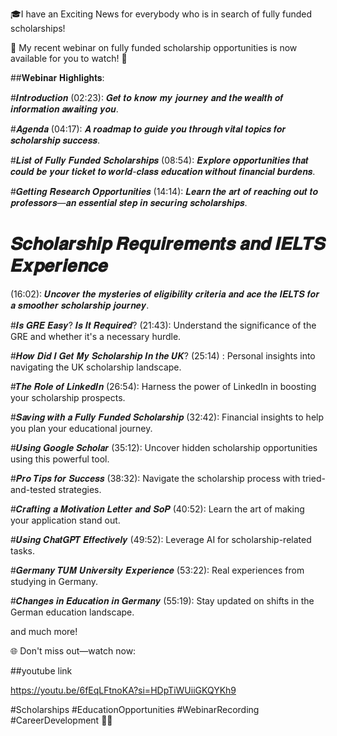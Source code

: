 🎓I have an Exciting News for everybody who is in search of  fully funded scholarships! 

🌟 My recent webinar on fully funded scholarship opportunities is now available for you to watch! 🚀

##𝐖𝐞𝐛𝐢𝐧𝐚𝐫 𝐇𝐢𝐠𝐡𝐥𝐢𝐠𝐡𝐭𝐬:

#𝑰𝒏𝒕𝒓𝒐𝒅𝒖𝒄𝒕𝒊𝒐𝒏 (02:23): 
𝑮𝒆𝒕 𝒕𝒐 𝒌𝒏𝒐𝒘 𝒎𝒚 𝒋𝒐𝒖𝒓𝒏𝒆𝒚 𝒂𝒏𝒅 𝒕𝒉𝒆 𝒘𝒆𝒂𝒍𝒕𝒉 𝒐𝒇 𝒊𝒏𝒇𝒐𝒓𝒎𝒂𝒕𝒊𝒐𝒏 𝒂𝒘𝒂𝒊𝒕𝒊𝒏𝒈 𝒚𝒐𝒖.

#𝑨𝒈𝒆𝒏𝒅𝒂 (04:17):
𝑨 𝒓𝒐𝒂𝒅𝒎𝒂𝒑 𝒕𝒐 𝒈𝒖𝒊𝒅𝒆 𝒚𝒐𝒖 𝒕𝒉𝒓𝒐𝒖𝒈𝒉 𝒗𝒊𝒕𝒂𝒍 𝒕𝒐𝒑𝒊𝒄𝒔 𝒇𝒐𝒓 𝒔𝒄𝒉𝒐𝒍𝒂𝒓𝒔𝒉𝒊𝒑 𝒔𝒖𝒄𝒄𝒆𝒔𝒔.

#𝑳𝒊𝒔𝒕 𝒐𝒇 𝑭𝒖𝒍𝒍𝒚 𝑭𝒖𝒏𝒅𝒆𝒅 𝑺𝒄𝒉𝒐𝒍𝒂𝒓𝒔𝒉𝒊𝒑𝒔 (08:54):
𝑬𝒙𝒑𝒍𝒐𝒓𝒆 𝒐𝒑𝒑𝒐𝒓𝒕𝒖𝒏𝒊𝒕𝒊𝒆𝒔 𝒕𝒉𝒂𝒕 𝒄𝒐𝒖𝒍𝒅 𝒃𝒆 𝒚𝒐𝒖𝒓 𝒕𝒊𝒄𝒌𝒆𝒕 𝒕𝒐 𝒘𝒐𝒓𝒍𝒅-𝒄𝒍𝒂𝒔𝒔 𝒆𝒅𝒖𝒄𝒂𝒕𝒊𝒐𝒏 𝒘𝒊𝒕𝒉𝒐𝒖𝒕 𝒇𝒊𝒏𝒂𝒏𝒄𝒊𝒂𝒍 𝒃𝒖𝒓𝒅𝒆𝒏𝒔.

#𝑮𝒆𝒕𝒕𝒊𝒏𝒈 𝑹𝒆𝒔𝒆𝒂𝒓𝒄𝒉 𝑶𝒑𝒑𝒐𝒓𝒕𝒖𝒏𝒊𝒕𝒊𝒆𝒔 (14:14):
𝑳𝒆𝒂𝒓𝒏 𝒕𝒉𝒆 𝒂𝒓𝒕 𝒐𝒇 𝒓𝒆𝒂𝒄𝒉𝒊𝒏𝒈 𝒐𝒖𝒕 𝒕𝒐 𝒑𝒓𝒐𝒇𝒆𝒔𝒔𝒐𝒓𝒔—𝒂𝒏 𝒆𝒔𝒔𝒆𝒏𝒕𝒊𝒂𝒍 𝒔𝒕𝒆𝒑 𝒊𝒏 𝒔𝒆𝒄𝒖𝒓𝒊𝒏𝒈 𝒔𝒄𝒉𝒐𝒍𝒂𝒓𝒔𝒉𝒊𝒑𝒔.

# 𝑺𝒄𝒉𝒐𝒍𝒂𝒓𝒔𝒉𝒊𝒑 𝑹𝒆𝒒𝒖𝒊𝒓𝒆𝒎𝒆𝒏𝒕𝒔 𝒂𝒏𝒅 𝑰𝑬𝑳𝑻𝑺 𝑬𝒙𝒑𝒆𝒓𝒊𝒆𝒏𝒄𝒆 
(16:02): 𝑼𝒏𝒄𝒐𝒗𝒆𝒓 𝒕𝒉𝒆 𝒎𝒚𝒔𝒕𝒆𝒓𝒊𝒆𝒔 𝒐𝒇 𝒆𝒍𝒊𝒈𝒊𝒃𝒊𝒍𝒊𝒕𝒚 𝒄𝒓𝒊𝒕𝒆𝒓𝒊𝒂 𝒂𝒏𝒅 𝒂𝒄𝒆 𝒕𝒉𝒆 𝑰𝑬𝑳𝑻𝑺 𝒇𝒐𝒓 𝒂 𝒔𝒎𝒐𝒐𝒕𝒉𝒆𝒓 𝒔𝒄𝒉𝒐𝒍𝒂𝒓𝒔𝒉𝒊𝒑 𝒋𝒐𝒖𝒓𝒏𝒆𝒚.

#𝑰𝒔 𝑮𝑹𝑬 𝑬𝒂𝒔𝒚? 𝑰𝒔 𝑰𝒕 𝑹𝒆𝒒𝒖𝒊𝒓𝒆𝒅? (21:43):
Understand the significance of the GRE and whether it's a necessary hurdle.

#𝑯𝒐𝒘 𝑫𝒊𝒅 𝑰 𝑮𝒆𝒕 𝑴𝒚 𝑺𝒄𝒉𝒐𝒍𝒂𝒓𝒔𝒉𝒊𝒑 𝑰𝒏 𝒕𝒉𝒆 𝑼𝑲? (25:14)
: Personal insights into navigating the UK scholarship landscape.

#𝑻𝒉𝒆 𝑹𝒐𝒍𝒆 𝒐𝒇 𝑳𝒊𝒏𝒌𝒆𝒅𝑰𝒏 (26:54): 
Harness the power of LinkedIn in boosting your scholarship prospects.

#𝑺𝒂𝒗𝒊𝒏𝒈 𝒘𝒊𝒕𝒉 𝒂 𝑭𝒖𝒍𝒍𝒚 𝑭𝒖𝒏𝒅𝒆𝒅 𝑺𝒄𝒉𝒐𝒍𝒂𝒓𝒔𝒉𝒊𝒑 (32:42):
Financial insights to help you plan your educational journey.

#𝑼𝒔𝒊𝒏𝒈 𝑮𝒐𝒐𝒈𝒍𝒆 𝑺𝒄𝒉𝒐𝒍𝒂𝒓 (35:12): 
Uncover hidden scholarship opportunities using this powerful tool.

#𝑷𝒓𝒐 𝑻𝒊𝒑𝒔 𝒇𝒐𝒓 𝑺𝒖𝒄𝒄𝒆𝒔𝒔 (38:32):
Navigate the scholarship process with tried-and-tested strategies.

#𝑪𝒓𝒂𝒇𝒕𝒊𝒏𝒈 𝒂 𝑴𝒐𝒕𝒊𝒗𝒂𝒕𝒊𝒐𝒏 𝑳𝒆𝒕𝒕𝒆𝒓 𝒂𝒏𝒅 𝑺𝒐𝑷 (40:52):
Learn the art of making your application stand out.

#𝑼𝒔𝒊𝒏𝒈 𝑪𝒉𝒂𝒕𝑮𝑷𝑻 𝑬𝒇𝒇𝒆𝒄𝒕𝒊𝒗𝒆𝒍𝒚 (49:52): 
Leverage AI for scholarship-related tasks.

#𝑮𝒆𝒓𝒎𝒂𝒏𝒚 𝑻𝑼𝑴 𝑼𝒏𝒊𝒗𝒆𝒓𝒔𝒊𝒕𝒚 𝑬𝒙𝒑𝒆𝒓𝒊𝒆𝒏𝒄𝒆 (53:22): 
Real experiences from studying in Germany.

#𝑪𝒉𝒂𝒏𝒈𝒆𝒔 𝒊𝒏 𝑬𝒅𝒖𝒄𝒂𝒕𝒊𝒐𝒏 𝒊𝒏 𝑮𝒆𝒓𝒎𝒂𝒏𝒚 (55:19): 
Stay updated on shifts in the German education landscape.

and much more!


🌐 Don't miss out—watch now:

##youtube link

https://youtu.be/6fEqLFtnoKA?si=HDpTiWUiiGKQYKh9


#Scholarships #EducationOpportunities #WebinarRecording #CareerDevelopment 🚀✨
